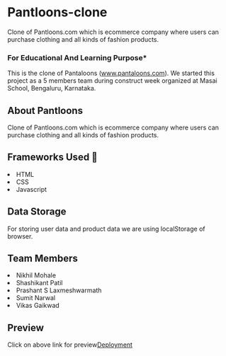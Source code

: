 # Pantloons-clone
Clone of Pantloons.com which is ecommerce company where users can purchase clothing and all kinds of fashion products.

### For Educational And Learning Purpose*

This is the clone of Pantaloons (www.pantaloons.com). We started this project as a 5 members team during construct week organized at Masai School, Bengaluru, Karnataka.

## About Pantloons
Clone of Pantloons.com which is ecommerce company where users can purchase clothing and all kinds of fashion products.

## Frameworks Used 🌟
<li>HTML</li>
<li>CSS</li>
<li>Javascript</li>

## Data Storage

For storing user data and product data we are using localStorage of browser.

## Team Members

<li>Nikhil Mohale</li>
<li>Shashikant Patil</li>
<li>Prashant S Laxmeshwarmath</li>
<li>Sumit Narwal</li>
<li>Vikas Gaikwad</li>

## Preview 

Click on above link for preview[Deployment](https://niks14041.github.io/Pantloons-clone/homepage.html)


